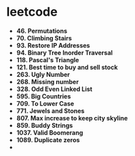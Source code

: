 # leetcode

- **46. Permutations**
- **70. Climbing Stairs**
- **93. Restore IP Addresses**
- **94. Binary Tree Inorder Traversal**
- **118. Pascal's Triangle**
- **121. Best time to buy and sell stock**
- **263. Ugly Number**
- **268. Missing number**
- **328. Odd Even Linked List**
- **595. Big Countries**
- **709. To Lower Case**
- **771. Jewels and Stones**
- **807. Max increase to keep city skyline**
- **859. Buddy Strings**
- **1037. Valid Boomerang**
- **1089. Duplicate zeros**
- 
